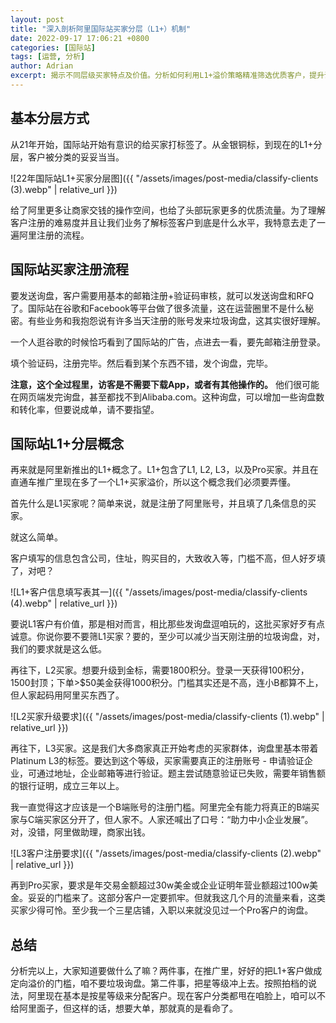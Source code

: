 ```yaml
---
layout: post
title: "深入剖析阿里国际站买家分层（L1+）机制"
date: 2022-09-17 17:06:21 +0800
categories: [国际站]
tags: [运营, 分析]
author: Adrian
excerpt: 揭示不同层级买家特点及价值。分析如何利用L1+溢价策略精准筛选优质客户，提升询盘质量与转化率，助力外贸商家抓住关键买家。
---
```


## 基本分层方式
从21年开始，国际站开始有意识的给买家打标签了。从金银铜标，到现在的L1+分层，客户被分类的妥妥当当。

![22年国际站L1+买家分层图]({{ "/assets/images/post-media/classify-clients (3).webp" | relative_url }})

给了阿里更多让商家交钱的操作空间，也给了头部玩家更多的优质流量。为了理解客户注册的难易度并且让我们业务了解标签客户到底是什么水平，我特意去走了一遍阿里注册的流程。

## 国际站买家注册流程

要发送询盘，客户需要用基本的邮箱注册+验证码审核，就可以发送询盘和RFQ了。国际站在谷歌和Facebook等平台做了很多流量，这在运营圈里不是什么秘密。有些业务和我抱怨说有许多当天注册的账号发来垃圾询盘，这其实很好理解。

一个人逛谷歌的时候恰巧看到了国际站的广告，点进去一看，要先邮箱注册登录。

填个验证码，注册完毕。然后看到某个东西不错，发个询盘，完毕。

**注意，这个全过程里，访客是不需要下载App，或者有其他操作的。** 他们很可能在网页端发完询盘，甚至都找不到Alibaba.com。这种询盘，可以增加一些询盘数和转化率，但要说成单，请不要指望。


## 国际站L1+分层概念
再来就是阿里新推出的L1+概念了。L1+包含了L1, L2, L3，以及Pro买家。并且在直通车推广里现在多了一个L1+买家溢价，所以这个概念我们必须要弄懂。

首先什么是L1买家呢？简单来说，就是注册了阿里账号，并且填了几条信息的买家。

就这么简单。

客户填写的信息包含公司，住址，购买目的，大致收入等，门槛不高，但人好歹填了，对吧？

![L1+客户信息填写表其一]({{ "/assets/images/post-media/classify-clients (4).webp" | relative_url }})

要说L1客户有价值，那是相对而言，相比那些发询盘逗咱玩的，这批买家好歹有点诚意。你说你要不要筛L1买家？要的，至少可以减少当天刚注册的垃圾询盘，对，我们的要求就是这么低。

再往下，L2买家。想要升级到金标，需要1800积分。登录一天获得100积分，1500封顶；下单>$50美金获得1000积分。门槛其实还是不高，连小B都算不上，但人家起码用阿里买东西了。

![L2买家升级要求]({{ "/assets/images/post-media/classify-clients (1).webp" | relative_url }})

再往下，L3买家。这是我们大多商家真正开始考虑的买家群体，询盘里基本带着Platinum L3的标签。要达到这个等级，买家需要真正的注册账号 - 申请验证企业，可通过地址，企业邮箱等进行验证。题主尝试随意验证已失败，需要年销售额的银行证明，成立三年以上。

我一直觉得这才应该是一个B端账号的注册门槛。阿里完全有能力将真正的B端买家与C端买家区分开了，但人家不。人家还喊出了口号：“助力中小企业发展”。对，没错，阿里做助理，商家出钱。

![L3客户注册要求]({{ "/assets/images/post-media/classify-clients (2).webp" | relative_url }})

再到Pro买家，要求是年交易金额超过30w美金或企业证明年营业额超过100w美金。妥妥的门槛来了。这部分客户一定要抓牢。但就我这几个月的流量来看，这类买家少得可怜。至少我一个三星店铺，入职以来就没见过一个Pro客户的询盘。

## 总结

分析完以上，大家知道要做什么了嘛？两件事，在推广里，好好的把L1+客户做成定向溢价的门槛，咱不要垃圾询盘。第二件事，把星等级冲上去。按照拍档的说法，阿里现在基本是按星等级来分配客户。现在客户分类都甩在咱脸上，咱可以不给阿里面子，但这样的话，想要大单，那就真的是看命了。

